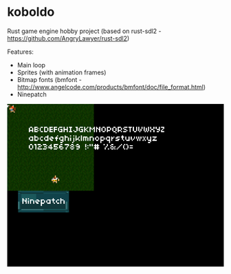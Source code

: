 # koboldo

Rust game engine hobby project (based on rust-sdl2 - https://github.com/AngryLawyer/rust-sdl2)

Features:

* Main loop
* Sprites (with animation frames)
* Bitmap fonts (bmfont - http://www.angelcode.com/products/bmfont/doc/file_format.html)
* Ninepatch

![](https://github.com/devilbuddy/koboldo/blob/master/screen1.png)
